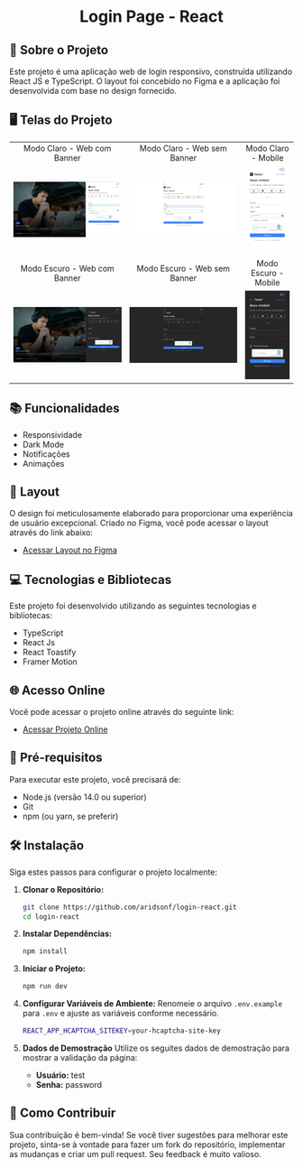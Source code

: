 <p align="center">
  <h1 align="center">Login Page - React</h1>
</p>

## 📘 Sobre o Projeto

Este projeto é uma aplicação web de login responsivo, construída utilizando React JS e TypeScript. O layout foi concebido no Figma e a aplicação foi desenvolvida com base no design fornecido.

## 🖥️ Telas do Projeto

<table>
  <tr>
    <td align="center">Modo Claro - Web com Banner</td>
    <td align="center">Modo Claro - Web sem Banner</td>
    <td align="center">Modo Claro - Mobile</td>
  </tr>
  <tr>
    <td align="center"><img src="public/screenshots/web-com-banner-light.png" alt="Modo Claro - Web com Banner"></td>
    <td align="center"><img src="public/screenshots/web-sem-banner-light.png" alt="Modo Claro - Web sem Banner"></td>
    <td align="center"><img src="public/screenshots/mobile-light.png" alt="Modo Claro - Mobile" width="270"></td>
  </tr>
  <tr>
    <td align="center">Modo Escuro - Web com Banner</td>
    <td align="center">Modo Escuro - Web sem Banner</td>
    <td align="center">Modo Escuro - Mobile</td>
  </tr>
  <tr>
    <td align="center"><img src="public/screenshots/web-com-banner-dark.png" alt="Modo Escuro - Web com Banner"></td>
    <td align="center"><img src="public/screenshots/web-sem-banner-dark.png" alt="Modo Escuro - Web sem Banner"></td>
    <td align="center"><img src="public/screenshots/mobile-dark.png" alt="Modo Escuro - Mobile" width="270"></td>
  </tr>
</table>

## 📚 Funcionalidades

- Responsividade
- Dark Mode
- Notificações
- Animações

## 🎨 Layout


O design foi meticulosamente elaborado para proporcionar uma experiência de usuário excepcional. Criado no Figma, você pode acessar o layout através do link abaixo:

- [Acessar Layout no Figma](https://www.figma.com/file/rMJhp5D79wnmq6h7r27cmv/Login---Teste?type=design&node-id=1%3A14027&mode=design&t=a5Gfvwa0lznfNflz-1)

## 💻 Tecnologias e Bibliotecas

Este projeto foi desenvolvido utilizando as seguintes tecnologias e bibliotecas:

- TypeScript
- React Js
- React Toastify
- Framer Motion

## 🌐 Acesso Online

Você pode acessar o projeto online através do seguinte link:

- [Acessar Projeto Online](https://login-react-phi.vercel.app)

## 🚧 Pré-requisitos

Para executar este projeto, você precisará de:

- Node.js (versão 14.0 ou superior)
- Git
- npm (ou yarn, se preferir)

## 🛠️ Instalação

Siga estes passos para configurar o projeto localmente:

1. **Clonar o Repositório:**

   ```bash
   git clone https://github.com/aridsonf/login-react.git
   cd login-react
   ```

2. **Instalar Dependências:**

   ```bash
   npm install
   ```

3. **Iniciar o Projeto:**
   ```bash
   npm run dev
   ```

4. **Configurar Variáveis de Ambiente:**
   Renomeie o arquivo `.env.example` para `.env` e ajuste as variáveis conforme necessário.

   ```bash
   REACT_APP_HCAPTCHA_SITEKEY=your-hcaptcha-site-key

5. **Dados de Demostração**
    Utilize os seguites dados de demostração para mostrar a validação da página:
    - **Usuário:** test
    - **Senha:** password

## 🤝 Como Contribuir

Sua contribuição é bem-vinda! Se você tiver sugestões para melhorar este projeto, sinta-se à vontade para fazer um fork do repositório, implementar as mudanças e criar um pull request. Seu feedback é muito valioso.
